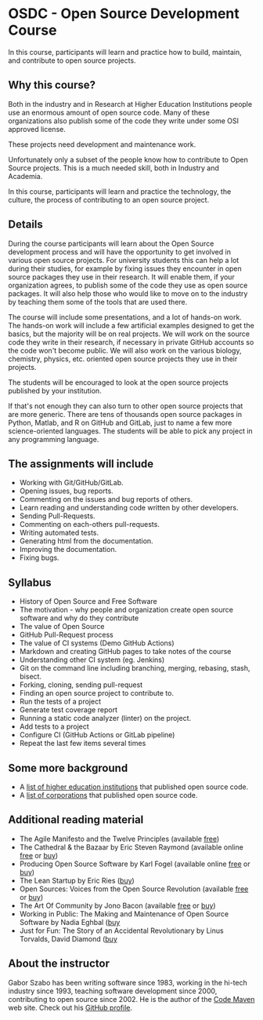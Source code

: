# OSDC - Open Source Development Course

In this course, participants will learn and practice how to build, maintain, and contribute to open source projects.

## Why this course?

Both in the industry and in Research at Higher Education Institutions people use an enormous amount of open source code.
Many of these organizations also publish some of the code they write under some OSI approved license.

These projects need development and maintenance work.

Unfortunately only a subset of the people know how to contribute to Open Source projects. This is a much needed skill, both in Industry and Academia.

In this course, participants will learn and practice the technology, the culture, the process of contributing to an open source project.

## Details

During the course participants will learn about the Open Source development process and will have the opportunity to get involved in various open source projects.
For university students this can help a lot during their studies, for example by fixing issues they encounter in open source packages they use in their research.
It will enable them, if your organization agrees, to publish some of the code they use as open source packages.
It will also help those who would like to move on to the industry by teaching them some of the tools that are used there.

The course will include some presentations, and a lot of hands-on work.
The hands-on work will include a few artificial examples designed to get the basics, but the majority will be on real projects.
We will work on the source code they write in their research, if necessary in private GitHub accounts so the code won't become public.
We will also work on the various biology, chemistry, physics, etc. oriented open source projects they use in their projects.

The students will be encouraged to look at the open source projects published by your institution.

If that's not enough they can also turn to other open source projects that are more generic.
There are tens of thousands open source packages in Python, Matlab, and R on GitHub and GitLab, just to name a few more science-oriented languages.
The students will be able to pick any project in any programming language.

## The assignments will include

* Working with Git/GitHub/GitLab.
* Opening issues, bug reports.
* Commenting on the issues and bug reports of others.
* Learn reading and understanding code written by other developers.
* Sending Pull-Requests.
* Commenting on each-others pull-requests.
* Writing automated tests.
* Generating html from the documentation.
* Improving the documentation.
* Fixing bugs.

## Syllabus

* History of Open Source and Free Software
* The motivation - why people and organization create open source software and why do they contribute
* The value of Open Source
* GitHub Pull-Request process
* The value of CI systems (Demo GitHub Actions)
* Markdown and creating GitHub pages to take notes of the course
* Understanding other CI system (eg. Jenkins)
* Git on the command line including branching, merging, rebasing, stash, bisect.
* Forking,  cloning, sending pull-request
* Finding an open source project to contribute to.
* Run the tests of a project
* Generate test coverage report
* Running a static code analyzer (linter) on the project.
* Add tests to a project
* Configure CI (GitHub Actions or GitLab pipeline)
* Repeat the last few items several times



## Some more background

* A [list of higher education institutions](https://github.com/szabgab/open-source-by-higher-education) that published open source code.
* A [list of corporations](https://github.com/szabgab/open-source-by-corporations) that published open source code.

## Additional reading material

* The Agile Manifesto and the Twelve Principles (available [free](https://agilemanifesto.org/))
* The Cathedral & the Bazaar by Eric Steven Raymond (available online [free](http://www.catb.org/~esr/writings/cathedral-bazaar/cathedral-bazaar/) or [buy](https://www.amazon.com/Cathedral-Bazaar-Musings-Accidental-Revolutionary/dp/0596001088))
* Producing Open Source Software by Karl Fogel (available online [free](https://producingoss.com/) or [buy](https://www.oreilly.com/library/view/producing-open-source/0596007590/))
* The Lean Startup  by Eric Ries ([buy](https://theleanstartup.com/book))
* Open Sources: Voices from the Open Source Revolution (available [free](https://www.oreilly.com/openbook/opensources/book/) or [buy](https://www.amazon.com/Open-Sources-Voices-Source-Revolution-ebook/dp/B0028N4WKG))
* The Art Of Community by Jono Bacon (available [free](https://www.jonobacon.com/books/artofcommunity/) or [buy](https://www.jonobacon.com/books/artofcommunity/))
* Working in Public: The Making and Maintenance of Open Source Software by Nadia Eghbal ([buy](https://www.amazon.com/dp/0578675862/)
* Just for Fun: The Story of an Accidental Revolutionary by Linus Torvalds, David Diamond ([buy](https://www.amazon.com/gp/product/0066620724)

## About the instructor

Gabor Szabo has been writing software since 1983, working in the hi-tech industry since 1993, teaching software development since 2000, contributing to open source since 2002.
He is the author of the [Code Maven](https://code-maven.com/) web site. Check out his [GitHub profile](https://github.com/szabgab/).


